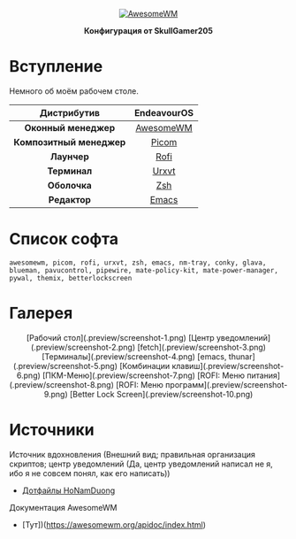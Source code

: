 <p align="center">
<a href="https://awesomewm.org/"><img src="https://awesomewm.org/images/awesome-dark-1.svg" alt="AwesomeWM"></a>
</p>

**<p align="center">Конфигурация от SkullGamer205</p>**

# Вступление

  Немного об моём рабочем столе.

| **Дистрибутив** | EndeavourOS |
|:---------------:|:-----------:|
|**Оконный менеджер**|[AwesomeWM](https://github.com/awesomeWM/awesome/)|
|**Композитный менеджер**|[Picom](https://github.com/FT-Labs/picom)|
|**Лаунчер**|[Rofi](https://github.com/davatorium/rofi/)|
|**Терминал**|[Urxvt](https://github.com/exg/rxvt-unicode)|
|**Оболочка**|[Zsh](https://www.zsh.org/)|
|**Редактор**|[Emacs](https://github.com/emacs-mirror/emacs)|

# Список софта

    awesomewm, picom, rofi, urxvt, zsh, emacs, nm-tray, conky, glava, blueman, pavucontrol, pipewire, mate-policy-kit, mate-power-manager, pywal, themix, betterlockscreen

# Галерея

<p align="center">
[Рабочий стол](.preview/screenshot-1.png)
[Центр уведомлений](.preview/screenshot-2.png)
[fetch](.preview/screenshot-3.png)
[Терминалы](.preview/screenshot-4.png)
[emacs, thunar](.preview/screenshot-5.png)
[Комбинации клавиш](.preview/screenshot-6.png)
[ПКМ-Меню](.preview/screenshot-7.png)
[ROFI: Меню питания](.preview/screenshot-8.png)
[ROFI: Меню программ](.preview/screenshot-9.png)
[Better Lock Screen](.preview/screenshot-10.png)
</p>

# Источники

Источник вдохновления (Внешний вид; правильная организация скриптов; центр уведомлений (Да, центр уведомлений написал не я, ибо я не совсем понял, как его написать))
-  [Дотфайлы HoNamDuong](https://github.com/HoNamDuong/.dotfiles)

Документация AwesomeWM
-  [Тут])(https://awesomewm.org/apidoc/index.html)
